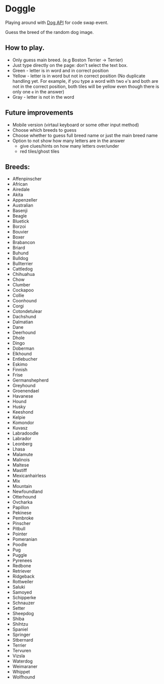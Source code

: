 # Doggle

Playing around with [Dog API](https://dog.ceo/dog-api/) for code swap event.

Guess the breed of the random dog image.

## How to play. 

* Only guess main breed. (e.g Boston Terrier -> Terrier)
* Just type directly on the page: don't select the text box.
* Green - letter is in word and in correct position
* Yellow - letter is in word but not in correct position (No duplicate handling yet. For example, if you type a word with two `e`'s and both are not in the correct position, both tiles will be yellow even though there is only one `e` in the answer)
* Gray - letter is not in the word

## Future improvements

* Mobile version (virtaul keyboard or some other input method)
* Choose which breeds to guess
* Choose whether to guess full breed name or just the main breed name
* Option to not show how many letters are in the answer
  * give clues/hints on how many letters over/under
  * red tiles/ghost tiles

## Breeds:
<!-- <details>
<summary>Breeds:</summary> -->
* Affenpinscher
* African
* Airedale
* Akita
* Appenzeller
* Australian
* Basenji
* Beagle
* Bluetick
* Borzoi
* Bouvier
* Boxer
* Brabancon
* Briard
* Buhund
* Bulldog
* Bullterrier
* Cattledog
* Chihuahua
* Chow
* Clumber
* Cockapoo
* Collie
* Coonhound
* Corgi
* Cotondetulear
* Dachshund
* Dalmatian
* Dane
* Deerhound
* Dhole
* Dingo
* Doberman
* Elkhound
* Entlebucher
* Eskimo
* Finnish
* Frise
* Germanshepherd
* Greyhound
* Groenendael
* Havanese
* Hound
* Husky
* Keeshond
* Kelpie
* Komondor
* Kuvasz
* Labradoodle
* Labrador
* Leonberg
* Lhasa
* Malamute
* Malinois
* Maltese
* Mastiff
* Mexicanhairless
* Mix
* Mountain
* Newfoundland
* Otterhound
* Ovcharka
* Papillon
* Pekinese
* Pembroke
* Pinscher
* Pitbull
* Pointer
* Pomeranian
* Poodle
* Pug
* Puggle
* Pyrenees
* Redbone
* Retriever
* Ridgeback
* Rottweiler
* Saluki
* Samoyed
* Schipperke
* Schnauzer
* Setter
* Sheepdog
* Shiba
* Shihtzu
* Spaniel
* Springer
* Stbernard
* Terrier
* Tervuren
* Vizsla
* Waterdog
* Weimaraner
* Whippet
* Wolfhound
<!-- </details> -->
